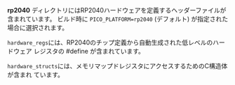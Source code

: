 **rp2040** ディレクトリにはRP2040ハードウェアを定義するヘッダーファイルが含まれています。
ビルド時に `PICO_PLATFORM=rp2040` (デフォルト) が指定された場合に選択されます。

`hardware_regs`には、RP2040のチップ定義から自動生成された低レベルのハードウェア
レジスタの #define が含まれています。

`hardware_structs`には、メモリマップドレジスタにアクセスするためのC構造体が含まれ
ています。
